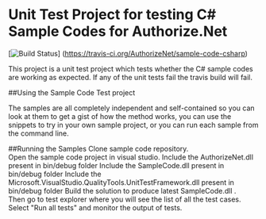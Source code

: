 # Unit Test Project for testing C# Sample Codes for Authorize.Net
[![Build Status](https://travis-ci.org/AuthorizeNet/sample-code-csharp.png?branch=master)]
(https://travis-ci.org/AuthorizeNet/sample-code-csharp)

This project is a unit test project which tests whether the C# sample codes are working as expected. If any of the unit tests fail the 
travis build will fail.


##Using the Sample Code Test project

The samples are all completely independent and self-contained so you can look at them to get a gist of how the method works, you can use the snippets to try in your own sample project, or you can run each sample from the command line.

##Running the Samples
 Clone sample code repository.  
 Open the sample code project in visual studio.
 Include the AuthorizeNet.dll present in bin/debug folder
 Include the SampleCode.dll present in bin/debug folder
 Include the Microsoft.VisualStudio.QualityTools.UnitTestFramework.dll present in bin/debug folder
 Build the solution to produce latest SampleCode.dll .  
 Then go to test explorer where you will see the list of all the test cases.
 Select "Run all tests" and monitor the output of tests.
